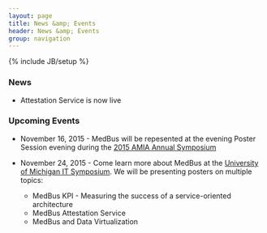 ```yaml
---
layout: page
title: News &amp; Events
header: News &amp; Events
group: navigation
---
```

{% include JB/setup %}

### News

* Attestation Service is now live

### Upcoming Events

* November 16, 2015 - MedBus will be repesented at the evening Poster Session evening during the [2015 AMIA Annual Symposium](https://www.amia.org/amia2015)

* November 24, 2015 - Come learn more about MedBus at the [University of Michigan IT Symposium](http://cio.umich.edu/michigan-it/michigan-it-symposium.php). We will be presenting posters on multiple topics:
  - MedBus KPI - Measuring the success of a service-oriented architecture
  - MedBus Attestation Service
  - MedBus and Data Virtualization

